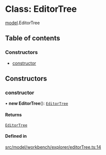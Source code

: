# Class: EditorTree

[model](../modules/model.md).EditorTree

## Table of contents

### Constructors

- [constructor](model.EditorTree.md#constructor)

## Constructors

### constructor

• **new EditorTree**(): [`EditorTree`](model.EditorTree.md)

#### Returns

[`EditorTree`](model.EditorTree.md)

#### Defined in

[src/model/workbench/explorer/editorTree.ts:14](https://github.com/mtsdnz/allai-core/blob/5932278/src/model/workbench/explorer/editorTree.ts#L14)
